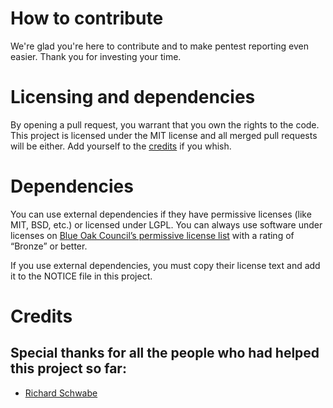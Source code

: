 # How to contribute
We're glad you're here to contribute and to make pentest reporting even easier.
Thank you for investing your time.

# Licensing and dependencies
By opening a pull request, you warrant that you own the rights to the code.
This project is licensed under the MIT license and all merged pull requests will be either.
Add yourself to the [credits](#credits) if you whish.

# Dependencies
You can use external dependencies if they have permissive licenses (like MIT, BSD, etc.) or licensed under LGPL. You can always use software under licenses on [Blue Oak Council’s permissive license list](https://blueoakcouncil.org/list) with a rating of “Bronze” or better.

If you use external dependencies, you must copy their license text and add it to the NOTICE file in this project.

# Credits
## Special thanks for all the people who had helped this project so far:
* [Richard Schwabe](https://github.com/richardschwabe)
